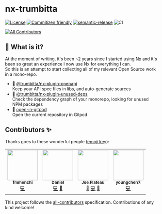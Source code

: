 # nx-trumbitta

[![License](https://img.shields.io/npm/l/@trumbitta/nx-plugin-openapi)]()
[![Commitizen friendly](https://img.shields.io/badge/commitizen-friendly-brightgreen.svg)](http://commitizen.github.io/cz-cli/)
[![semantic-release](https://img.shields.io/badge/%20%20%F0%9F%93%A6%F0%9F%9A%80-semantic--release-e10079.svg)](https://github.com/semantic-release/semantic-release)
![CI](https://github.com/trumbitta/nx-trumbitta/workflows/CI/badge.svg?event=push)

<!-- ALL-CONTRIBUTORS-BADGE:START - Do not remove or modify this section -->
[![All Contributors](https://img.shields.io/badge/all_contributors-4-orange.svg?style=flat-square)](#contributors-)
<!-- ALL-CONTRIBUTORS-BADGE:END -->

## 🧐 What is it?

At the moment of writing, it's been ~2 years since I started using [Nx](https://github.com/nrwl/nx) and it's been so great an experience I now use Nx for everything I can.  
So this is an attempt to start collecting all of my relevant Open Source work in a mono-repo.

- 🤖 [@trumbitta/nx-plugin-openapi](packages/nx-plugin-openapi/README.md)  
  Keep your API spec files in libs, and auto-generate sources
- 🧽 [@trumbitta/nx-plugin-unused-deps](packages/nx-plugin-unused-deps/README.md)  
  Check the dependency graph of your monorepo, looking for unused NPM packages
- 🍊 [open-in-gitpod](packages/open-in-gitpod/README.md)  
  Open the current repository in Gitpod

## Contributors ✨

Thanks goes to these wonderful people ([emoji key](https://allcontributors.org/docs/en/emoji-key)):

<!-- ALL-CONTRIBUTORS-LIST:START - Do not remove or modify this section -->
<!-- prettier-ignore-start -->
<!-- markdownlint-disable -->
<table>
  <tr>
    <td align="center"><a href="https://github.com/fmmenchi"><img src="https://avatars.githubusercontent.com/u/12685345?v=4?s=100" width="100px;" alt=""/><br /><sub><b>fmmenchi</b></sub></a><br /><a href="https://github.com/trumbitta/nx-trumbitta/commits?author=fmmenchi" title="Code">💻</a></td>
    <td align="center"><a href="https://github.com/djbreen7"><img src="https://avatars.githubusercontent.com/u/13296622?v=4?s=100" width="100px;" alt=""/><br /><sub><b>Daniel</b></sub></a><br /><a href="https://github.com/trumbitta/nx-trumbitta/commits?author=djbreen7" title="Code">💻</a> <a href="https://github.com/trumbitta/nx-trumbitta/issues?q=author%3Adjbreen7" title="Bug reports">🐛</a></td>
    <td align="center"><a href="http://joeflateau.net"><img src="https://avatars.githubusercontent.com/u/643331?v=4?s=100" width="100px;" alt=""/><br /><sub><b>Joe Flateau</b></sub></a><br /><a href="https://github.com/trumbitta/nx-trumbitta/issues?q=author%3Ajoeflateau" title="Bug reports">🐛</a> <a href="https://github.com/trumbitta/nx-trumbitta/commits?author=joeflateau" title="Code">💻</a> <a href="https://github.com/trumbitta/nx-trumbitta/commits?author=joeflateau" title="Documentation">📖</a></td>
    <td align="center"><a href="https://github.com/youngchen7"><img src="https://avatars.githubusercontent.com/u/7578483?v=4?s=100" width="100px;" alt=""/><br /><sub><b>youngchen7</b></sub></a><br /><a href="https://github.com/trumbitta/nx-trumbitta/commits?author=youngchen7" title="Code">💻</a></td>
  </tr>
</table>

<!-- markdownlint-restore -->
<!-- prettier-ignore-end -->

<!-- ALL-CONTRIBUTORS-LIST:END -->

This project follows the [all-contributors](https://github.com/all-contributors/all-contributors) specification. Contributions of any kind welcome!
